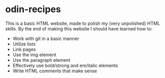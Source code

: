 # odin-recipes
This is a basic HTML website, made to polish my (very unpolished) HTML
skills. By the end of making this website I should have learned how to:
- Work with git in a basic manner
- Utilize lists
- Link pages
- Use the img element
- Use the paragraph element
- Effectively use bold/strong and em/italic elements
- Write HTML comments that make sense